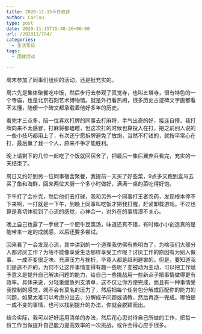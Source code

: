 ```yaml
---
title: 2020-11-15今日收获
author: Carlxu
type: post
date: 2020-11-15T15:40:26+00:00
url: /202011/784/
categories:
  - 生活笔记
tags:
  - 团建活动

---
```

周末参加了同事们组织的活动，还是挺充实的。

周六先是集体聚餐吃中饭，然后步行去参观了真觉寺，也叫五塔寺，很有特色的一个寺庙，也是北京石刻艺术博物馆。就是外行看热闹，很多历史古迹碑文字画都看不太懂，随便一个碑文都承载着他好多年的历史。

看完才三点多，陪一位喜欢打牌的同事去打麻将，手气出奇的好，接连自摸。我打牌向来不太感冒，打麻将都瞌睡，但这次打的时候也算投入在打，把之前别人说的一些小技巧都用上了，有次还宁愿拆牌避免了放炮，当然不打钱的，就按平常心在打，最后赢了我一个人，原来不争才能胜利。

<!--more-->

晚上请剩下的几位一起吃了个饭就回宿舍了，把最后一集后翼弃兵看完，充实的一天结束了。

周日又约好到另一位同事宿舍聚餐，我提前一天买了好些菜，9点多又跑到盒马去买了鱼和海鲜，回来两位大厨一个多小时做好，满满一桌的菜吃得好饱。

下午打了会扑克，然后他们去打球，我和另外一个同事打王者农药，发现根本停不下来啊，一打就是一下午，到晚上同事叫吃饭才把我打醒，赶紧卸载游戏。不过也算是真切体验到了心流的感觉，心神合一，对外在的事情漠不关心。

晚上自己也露了一手做了一个肥牛豆腐汤，味道还真不错，有时候小小创造真的是能带来一定的成就感，以后还要多尝试。

回来看了一会发现心流，其中讲到的一个道理我仿佛有些明白了，为啥我们大部分人都讨厌工作？为啥不能像享受生活那样享受工作呢？讨厌工作的原因有为别人做事、一成不变很乏味、充满压力与挫折，毕竟人都是趋利避害的。但是，要知道我们是逃不开的，为何不让这件事情变得有趣一些呢？变被动为主动，可以把工作赋予意义是提升自己解决问题的能力，给自己一些挑战用一些新点子把事情做得更有效率。具体来说，分轻重缓急列支清单，这不仅让你方便完成，而且有一种事情受我控制的感觉，就不会有莫名的压力了，然后把每个任务包分解成匹配你的能力的问题，如果太难可以考虑分出去、分解成子问题或请教，然后再逐一完成。哪怕是一成不变的事情，也可以找到提升的办法，你就会脱颖而出。

结合实际，我可以好好运用清单的办法，然后花心思对待自己所做的工作，把每一份工作当做提升自己能力提高效率的一次挑战，或许会得心应手很多。